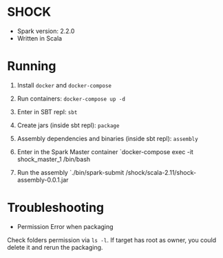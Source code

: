 # SHOCK

* Spark version: 2.2.0
* Written in Scala

# Running

1. Install `docker` and `docker-compose`

2. Run containers:
  `docker-compose up -d`

3. Enter in SBT repl:
  `sbt`

3. Create jars (inside sbt repl):
  `package`

4. Assembly dependencies and binaries (inside sbt repl):
  `assembly`

4. Enter in the Spark Master container
  `docker-compose exec -it shock_master_1 /bin/bash

5. Run the assembly
  `./bin/spark-submit /shock/scala-2.11/shock-assembly-0.0.1.jar

# Troubleshooting

* Permission Error when packaging

Check folders permission via `ls -l`. If target has root as owner, you could
delete it and rerun the packaging.
